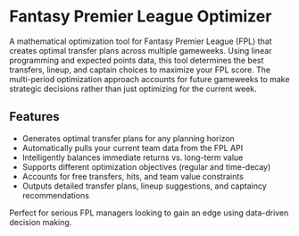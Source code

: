 # Fantasy Premier League Optimizer

A mathematical optimization tool for Fantasy Premier League (FPL) that creates optimal transfer plans across multiple gameweeks. Using linear programming and expected points data, this tool determines the best transfers, lineup, and captain choices to maximize your FPL score. The multi-period optimization approach accounts for future gameweeks to make strategic decisions rather than just optimizing for the current week.

## Features
- Generates optimal transfer plans for any planning horizon
- Automatically pulls your current team data from the FPL API
- Intelligently balances immediate returns vs. long-term value
- Supports different optimization objectives (regular and time-decay)
- Accounts for free transfers, hits, and team value constraints
- Outputs detailed transfer plans, lineup suggestions, and captaincy recommendations

Perfect for serious FPL managers looking to gain an edge using data-driven decision making.
